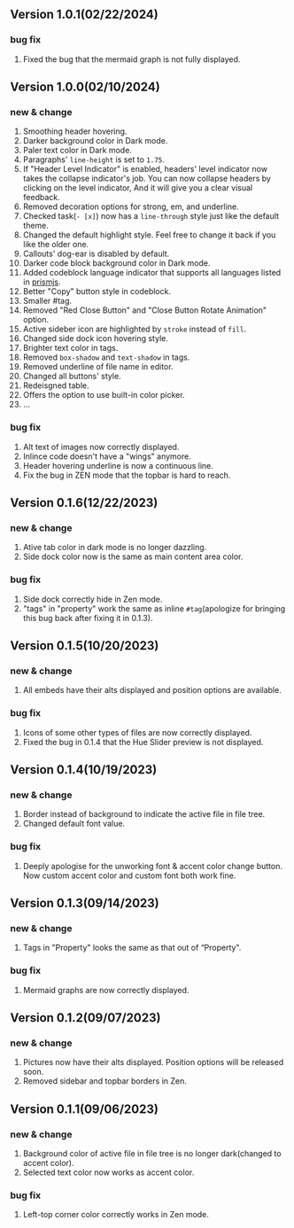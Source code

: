 ## Version 1.0.1(02/22/2024)

### bug fix

1. Fixed the bug that the mermaid graph is not fully displayed.

## Version 1.0.0(02/10/2024)

### new & change

1. Smoothing header hovering.
2. Darker background color in Dark mode.
3. Paler text color in Dark mode.
4. Paragraphs' `line-height` is set to `1.75`.
5. If "Header Level Indicator" is enabled, headers' level indicator now takes the collapse indicator's job. You can now collapse headers by clicking on the level indicator, And it will give you a clear visual feedback.
6. Removed decoration options for strong, em, and underline.
7. Checked task(`- [x]`) now has a `line-through` style just like the default theme.
8. Changed the default highlight style. Feel free to change it back if you like the older one.
9. Callouts' dog-ear is disabled by default.
10. Darker code block background color in Dark mode.
11. Added codeblock language indicator that supports all languages listed in [prismjs](https://prismjs.com/#supported-languages).
12. Better "Copy" button style in codeblock.
13. Smaller #tag.
14. Removed "Red Close Button" and "Close Button Rotate Animation" option.
15. Active sideber icon are highlighted by `stroke` instead of `fill`.
16. Changed side dock icon hovering style.
17. Brighter text color in tags.
18. Removed `box-shadow` and `text-shadow` in tags.
19. Removed underline of file name in editor.
20. Changed all buttons' style.
21. Redeisgned table.
22. Offers the option to use built-in color picker.
23. ...

### bug fix

1. Alt text of images now correctly displayed.
2. Inlince code doesn't have a "wings" anymore.
3. Header hovering underline is now a continuous line.
4. Fix the bug in ZEN mode that the topbar is hard to reach.

## Version 0.1.6(12/22/2023)

### new & change

1. Ative tab color in dark mode is no longer dazzling.
2. Side dock color now is the same as main content area color.

### bug fix

1. Side dock correctly hide in Zen mode.
2. "tags" in "property" work the same as inline `#tag`(apologize for bringing this bug back after fixing it in 0.1.3).

## Version 0.1.5(10/20/2023)

### new & change

1. All embeds have their alts displayed and position options are available.

### bug fix

1. Icons of some other types of files are now correctly displayed.
2. Fixed the bug in 0.1.4 that the Hue Slider preview is not displayed.

## Version 0.1.4(10/19/2023)

### new & change

1. Border instead of background to indicate the active file in file tree.
2. Changed default font value.

### bug fix

1. Deeply apologise for the unworking font & accent color change button. Now custom accent color and custom font both work fine.

## Version 0.1.3(09/14/2023)

### new & change

1. Tags in "Property" looks the same as that out of “Property".

### bug fix

1. Mermaid graphs are now correctly displayed.

## Version 0.1.2(09/07/2023)

### new & change

1. Pictures now have their alts displayed. Position options will be released soon.
2. Removed sidebar and topbar borders in Zen.

## Version 0.1.1(09/06/2023)

### new & change

1. Background color of active file in file tree is no longer dark(changed to accent color).
2. Selected text color now works as accent color.

### bug fix

1. Left-top corner color correctly works in Zen mode.